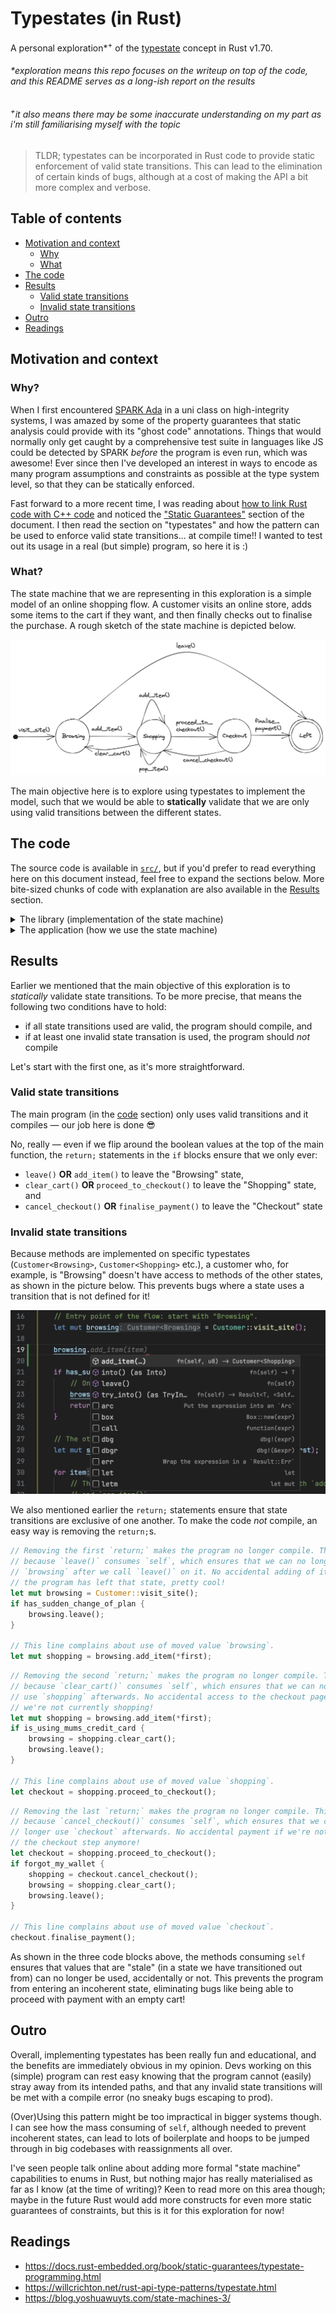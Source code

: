 # Typestates (in Rust)

A personal exploration\*<sup>+</sup> of the [typestate](https://en.wikipedia.org/wiki/Typestate_analysis)
concept in Rust v1.70.

###### \*exploration means this repo focuses on the writeup on top of the code, and this README serves as a long-ish report on the results

###### <sup>+</sup>it also means there may be some inaccurate understanding on my part as i'm still familiarising myself with the topic

> TLDR; typestates can be incorporated in Rust code to provide static enforcement of
> valid state transitions. This can lead to the elimination of certain kinds of bugs,
> although at a cost of making the API a bit more complex and verbose.

## Table of contents

- [Motivation and context](#motivation-and-context)
  - [Why](#why)
  - [What](#what)
- [The code](#the-code)
- [Results](#results)
  - [Valid state transitions](#valid-state-transitions)
  - [Invalid state transitions](#invalid-state-transitions)
- [Outro](#outro)
- [Readings](#readings)

## Motivation and context

### Why?

When I first encountered [SPARK Ada](https://www.adacore.com/about-spark) in a uni class on high-integrity systems,
I was amazed by some of the property guarantees that static analysis could provide with its "ghost code"
annotations. Things that would normally only get caught by a comprehensive test suite in languages like JS
could be detected by SPARK _before_ the program is even run, which was awesome! Ever since then I've developed
an interest in ways to encode as many program assumptions and constraints as possible at the type system
level, so that they can be statically enforced.

Fast forward to a more recent time, I was reading about
[how to link Rust code with C++ code](https://docs.rust-embedded.org/book/interoperability/rust-with-c.html)
and noticed the ["Static Guarantees"](https://docs.rust-embedded.org/book/static-guarantees/index.html) section of
the document. I then read the section on "typestates" and how the pattern can be used to enforce valid state
transitions... at compile time!! I wanted to test out its usage in a real (but simple) program, so here it is :\)

### What?

The state machine that we are representing in this exploration is a simple model of an online shopping flow.
A customer visits an online store, adds some items to the cart if they want, and then finally checks out to
finalise the purchase. A rough sketch of the state machine is depicted below.

![state machine model](./online_store_state_machine.png)

The main objective here is to explore using typestates to implement the model, such that we would be able
to **statically** validate that we are only using valid transitions between the different states.

## The code

The source code is available in [`src/`](./src/), but if you'd prefer to read everything
here on this document instead, feel free to expand the sections below. More bite-sized
chunks of code with explanation are also available in the [Results](#results) section.

<details>
<summary>The library (implementation of the state machine)</summary>

```rust
pub mod online_shop {
    use std::marker::PhantomData;

    // The different states the customer can be in throughout the shopping flow.
    // We can model a "Left" state if we want, but we don't have to.
    pub struct Browsing;
    pub struct Shopping;
    pub struct Checkout;

    // Representation of the online shop customer (the domain entity).
    // The fields are private so we can't instantiate it directly and would have
    // to use the exposed `visit_site()` func as the entry point.
    pub struct Customer<S> {
        shopping_cart: Vec<u8>,
        _inner: PhantomData<S>,
    }

    // This contains the only transitions allowed from the "Browsing" state.
    // The methods take `self` and not `&self` to disable reusing of the value
    // after the method call. If the value is meant to be reused, the methods can
    // return an instance of `Self`.
    impl Customer<Browsing> {
        // This is the only entry point to the flow, starting with "Browsing".
        pub fn visit_site() -> Self {
            println!("Hi site!");
            Customer {
                shopping_cart: vec![],
                _inner: PhantomData,
            }
        }

        // This consumes `self`, so after calling this func we shouldn't be able
        // to use the `Customer` value anymore, which is why we don't need to
        // model the "Left" (end) state explicitly.
        pub fn leave(self) {
            println!("Not buying anything, bye site!");
        }

        // "Browsing" -> "Shopping"
        pub fn add_item(mut self, item: u8) -> Customer<Shopping> {
            self.shopping_cart.push(item);
            println!("Added {} to cart ({:?})", item, self.shopping_cart);
            Customer {
                shopping_cart: self.shopping_cart,
                _inner: PhantomData,
            }
        }
    }

    // This contains the only transitions allowed from the "Shopping" state.
    // The methods take `self` and not `&self` to disable reusing of the value
    // after the method call. If the value is meant to be reused, the methods can
    // return an instance of `Self`.
    impl Customer<Shopping> {
        // "Shopping" -> "Shopping"
        pub fn add_item(mut self, item: u8) -> Self {
            self.shopping_cart.push(item);
            println!("Added {} to cart ({:?})", item, self.shopping_cart);
            self
        }

        // "Shopping" -> "Shopping"
        pub fn pop_item(mut self) -> Self {
            if let Some(popped) = self.shopping_cart.pop() {
                println!("Removed {} from cart ({:?})", popped, self.shopping_cart);
            }
            self
        }

        // "Shopping" -> "Browsing"
        pub fn clear_cart(mut self) -> Customer<Browsing> {
            self.shopping_cart.clear();
            println!("Cart has been cleared.");
            Customer {
                shopping_cart: self.shopping_cart,
                _inner: PhantomData,
            }
        }

        // "Shopping" -> "Checkout"
        pub fn proceed_to_checkout(self) -> Customer<Checkout> {
            println!("Proceeding to checkout.");
            Customer {
                shopping_cart: self.shopping_cart,
                _inner: PhantomData,
            }
        }
    }

    // This contains the only transitions allowed from the "Checkout" state.
    // The methods take `self` and not `&self` to disable reusing of the value
    // after the method call. If the value is meant to be reused, the methods can
    // return an instance of `Self`.
    impl Customer<Checkout> {
        // "Checkout" -> "Shopping"
        pub fn cancel_checkout(self) -> Customer<Shopping> {
            println!("Cancelling checkout, continue shopping.");
            Customer {
                shopping_cart: self.shopping_cart,
                _inner: PhantomData,
            }
        }

        // This, like `leave()`, also consumes `self` and returns nothing, so
        // this transition leads to the end of the flow.
        pub fn finalise_payment(self) {
            println!("Done paying for the items, bye site!");
        }
    }
}
```

</details>

<details>
<summary>The application (how we use the state machine)</summary>

```rust
use stated::online_shop::Customer;

fn main() {
    // This enables the transition `Browsing` -> `Left` via `leave()`
    let has_sudden_change_of_plan = false;

    // This enables the transition `Shopping` -> `Browsing` via `clear_cart()`
    let is_using_mums_credit_card = false;

    // This enables the transition `Checkout` -> `Shopping` via `cancel_checkout()`
    let forgot_my_wallet = false;

    let catalogue: Vec<u8> = vec![20, 42, 36, 13, 71, 100];
    let (first, rest_of_items) = catalogue.split_first().unwrap();

    // Entry point of the flow: start with "Browsing".
    let mut browsing = Customer::visit_site();

    if has_sudden_change_of_plan {
        // One possible transition from "Browsing".
        browsing.leave();
        return;
    }

    // The other possible transition from "Browsing".
    let mut shopping = browsing.add_item(*first);

    for item in rest_of_items {
        // This is just some arbitrary logic to exhibit using both `add_item()`
        // and `pop_item()`.
        if item % 2 == 0 {
            shopping = shopping.add_item(*item);
        } else {
            shopping = shopping.pop_item();
        }
    }

    if is_using_mums_credit_card {
        // One possible "ending" to the flow, via clearing the cart and just leaving.
        browsing = shopping.clear_cart();
        browsing.leave();
        return;
    }

    // The other possible "ending" to the flow, where we actually proceed with
    // checkout and then leave.
    let checkout = shopping.proceed_to_checkout();

    if forgot_my_wallet {
        // This demonstrates another branch where instead of just going forwards,
        // we backtrack.
        shopping = checkout.cancel_checkout();
        browsing = shopping.clear_cart();
        browsing.leave();
        return;
    }

    checkout.finalise_payment();

    // This "default" flow results in this output:
    // Hi site!
    // Added 20 to cart ([20])
    // Added 42 to cart ([20, 42])
    // Added 36 to cart ([20, 42, 36])
    // Removed 36 from cart ([20, 42])
    // Removed 42 from cart ([20])
    // Added 100 to cart ([20, 100])
    // Proceeding to checkout.
    // Done paying for the items, bye site!
}
```

</details>

## Results

Earlier we mentioned that the main objective of this exploration is to _statically_ validate
state transitions. To be more precise, that means the following two conditions have to hold:

- if all state transitions used are valid, the program should compile, and
- if at least one invalid state transation is used, the program should _not_ compile

Let's start with the first one, as it's more straightforward.

### Valid state transitions

The main program (in the [code](#the-code) section) only uses valid transitions and it
compiles — our job here is done 😎

No, really — even if we flip around the boolean values at the top of the main function,
the `return;` statements in the `if` blocks ensure that we only ever:

- `leave()` **OR** `add_item()` to leave the "Browsing" state,
- `clear_cart()` **OR** `proceed_to_checkout()` to leave the "Shopping" state, and
- `cancel_checkout()` **OR** `finalise_payment()` to leave the "Checkout" state

### Invalid state transitions

Because methods are implemented on specific typestates (`Customer<Browsing>`,
`Customer<Shopping>` etc.), a customer who, for example, is "Browsing" doesn't have
access to methods of the other states, as shown in the picture below. This prevents
bugs where a state uses a transition that is not defined for it!

![only_self_self_impl_methods](./only_impl_methods.png)

We also mentioned earlier the `return;` statements ensure that state transitions are exclusive
of one another. To make the code _not_ compile, an easy way is removing the `return;`s.

```rust
// Removing the first `return;` makes the program no longer compile. This is
// because `leave()` consumes `self`, which ensures that we can no longer use
// `browsing` after we call `leave()` on it. No accidental adding of item after
// the program has left that state, pretty cool!
let mut browsing = Customer::visit_site();
if has_sudden_change_of_plan {
    browsing.leave();
}

// This line complains about use of moved value `browsing`.
let mut shopping = browsing.add_item(*first);
```

```rust
// Removing the second `return;` makes the program no longer compile. This is
// because `clear_cart()` consumes `self`, which ensures that we can no longer
// use `shopping` afterwards. No accidental access to the checkout page if
// we're not currently shopping!
let mut shopping = browsing.add_item(*first);
if is_using_mums_credit_card {
    browsing = shopping.clear_cart();
    browsing.leave();
}

// This line complains about use of moved value `shopping`.
let checkout = shopping.proceed_to_checkout();
```

```rust
// Removing the last `return;` makes the program no longer compile. This is
// because `cancel_checkout()` consumes `self`, which ensures that we can no
// longer use `checkout` afterwards. No accidental payment if we're not in
// the checkout step anymore!
let checkout = shopping.proceed_to_checkout();
if forgot_my_wallet {
    shopping = checkout.cancel_checkout();
    browsing = shopping.clear_cart();
    browsing.leave();
}

// This line complains about use of moved value `checkout`.
checkout.finalise_payment();
```

As shown in the three code blocks above, the methods consuming `self` ensures that
values that are "stale" (in a state we have transitioned out from) can no longer be used,
accidentally or not. This prevents the program from entering an incoherent state,
eliminating bugs like being able to proceed with payment with an empty cart!

## Outro

Overall, implementing typestates has been really fun and educational, and the benefits
are immediately obvious in my opinion. Devs working on this (simple) program can rest
easy knowing that the program cannot (easily) stray away from its intended paths,
and that any invalid state transitions will be met with a compile error (no sneaky
bugs escaping to prod).

(Over)Using this pattern might be too impractical in bigger systems though. I can
see how the mass consuming of `self`, although needed to prevent incoherent states,
can lead to lots of boilerplate and hoops to be jumped through in big codebases
with reassignments all over.

I've seen people talk online about adding more formal "state machine" capabilities to
enums in Rust, but nothing major has really materialised as far as I know (at the
time of writing)? Keen to read more on this area though; maybe in the future Rust
would add more constructs for even more static guarantees of constraints, but this is
it for this exploration for now!

## Readings

- https://docs.rust-embedded.org/book/static-guarantees/typestate-programming.html
- https://willcrichton.net/rust-api-type-patterns/typestate.html
- https://blog.yoshuawuyts.com/state-machines-3/

